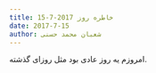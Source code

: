 ```yaml
---
title: خاطره روز 2017-7-15
date: 2017-7-15
author: شعبان محمد حسنی
---
```


امروزم یه روز عادی بود مثل روزای گذشته.
